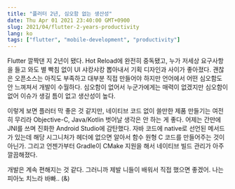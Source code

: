 ```yaml
---
title: "플러터 2년, 심오함 없는 생산성"
date: Thu Apr 01 2021 23:40:00 GMT+0900
slug: 2021/04/flutter-2-years-productivity
lang: ko
tags: ["flutter", "mobile-development", "productivity"]
---
```


Flutter 깔짝댄 지 2년이 됐다. Hot Reload에 완전히 중독됐고, 누가 저세상 요구사항을 들고 와도 별 빡침 없이 UI 샤캉샤캉 뽑아내서 기획 디자인과 사이가 좋아졌다. 괜찮은 오픈소스는 아직도 부족하고 대부분 직접 만들어야 하지만 언어에서 어떤 심오함도 안 느껴져서 개발이 수월하다. 심오함이 없어서 누군가에게는 매력이 없겠지만 심오함이 없어 이슈가 생길 틈이 없고 생산성이 높다.

이렇게 보면 플러터 막 좋은 것 같지만, 네이티브 코드 없이 쓸만한 제품 만들기는 여전히 무리라 Objective-C, Java/Kotlin 벗어날 생각은 안 하는 게 좋다. 어제는 간만에 JNI를 쓰며 진화한 Android Studio에 감탄했다. 자바 코드에 native로 선언된 메서드가 있는데 해당 시그니처가 헤더에 없으면 알아서 함수 원형 C 코드를 만들어주는 것이 아닌가. 그리고 언젠가부터 Gradle이 CMake 지원을 해서 네이티브 빌드 관리가 아주 깔끔해졌다.

개발은 계속 편해지는 것 같다. 그러니까 제발 니들이 배워서 직접 했으면 좋겠어. 나는 피아노 치느라 바빠.. (&)
